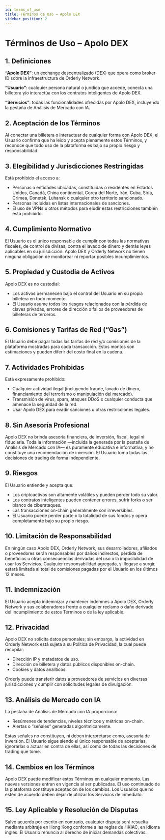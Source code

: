 ```yaml
---
id: terms_of_use
title: Términos de Uso – Apolo DEX
sidebar_position: 2
---
```


# Términos de Uso – Apolo DEX

## 1. Definiciones

**“Apolo DEX”**: un exchange descentralizado (DEX) que opera como broker ID sobre la infraestructura de Orderly Network.

**“Usuario”**: cualquier persona natural o jurídica que accede, conecta una billetera y/o interactúa con los contratos inteligentes de Apolo DEX.

**“Servicios”**: todas las funcionalidades ofrecidas por Apolo DEX, incluyendo la pestaña de Análisis de Mercado con IA.

## 2. Aceptación de los Términos

Al conectar una billetera o interactuar de cualquier forma con Apolo DEX, el Usuario confirma que ha leído y acepta plenamente estos Términos, y reconoce que todo uso de la plataforma es bajo su propio riesgo y responsabilidad.

## 3. Elegibilidad y Jurisdicciones Restringidas

Está prohibido el acceso a:

- Personas o entidades ubicadas, constituidas o residentes en Estados Unidos, Canadá, China continental, Corea del Norte, Irán, Cuba, Siria, Crimea, Donetsk, Luhansk o cualquier otro territorio sancionado.
- Personas incluidas en listas internacionales de sanciones.
- El uso de VPNs u otros métodos para eludir estas restricciones también está prohibido.

## 4. Cumplimiento Normativo

El Usuario es el único responsable de cumplir con todas las normativas fiscales, de control de divisas, contra el lavado de dinero y demás leyes aplicables en su jurisdicción. Apolo DEX y Orderly Network no tienen ninguna obligación de monitorear ni reportar posibles incumplimientos.

## 5. Propiedad y Custodia de Activos

Apolo DEX es no custodial:

- Los activos permanecen bajo el control del Usuario en su propia billetera en todo momento.
- El Usuario asume todos los riesgos relacionados con la pérdida de claves privadas, errores de dirección o fallos de proveedores de billeteras de terceros.

## 6. Comisiones y Tarifas de Red (“Gas”)

El Usuario debe pagar todas las tarifas de red y/o comisiones de la plataforma mostradas para cada transacción. Estos montos son estimaciones y pueden diferir del costo final en la cadena.

## 7. Actividades Prohibidas

Está expresamente prohibido:

- Cualquier actividad ilegal (incluyendo fraude, lavado de dinero, financiamiento del terrorismo o manipulación del mercado).
- Transmisión de virus, spam, ataques DDoS o cualquier conducta que amenace la seguridad de la red.
- Usar Apolo DEX para evadir sanciones u otras restricciones legales.

## 8. Sin Asesoría Profesional

Apolo DEX no brinda asesoría financiera, de inversión, fiscal, legal ni fiduciaria. Toda la información —incluida la generada por la pestaña de Análisis de Mercado con IA— es puramente educativa e informativa, y no constituye una recomendación de inversión. El Usuario toma todas las decisiones de trading de forma independiente.

## 9. Riesgos

El Usuario entiende y acepta que:

- Los criptoactivos son altamente volátiles y pueden perder todo su valor.
- Los contratos inteligentes pueden contener errores, sufrir forks o ser blanco de ciberataques.
- Las transacciones on-chain generalmente son irreversibles.
- El Usuario puede perder parte o la totalidad de sus fondos y opera completamente bajo su propio riesgo.

## 10. Limitación de Responsabilidad

En ningún caso Apolo DEX, Orderly Network, sus desarrolladores, afiliados o proveedores serán responsables por daños indirectos, pérdida de beneficios u otras consecuencias derivadas del uso o la imposibilidad de usar los Servicios. Cualquier responsabilidad agregada, si llegase a surgir, estará limitada al total de comisiones pagadas por el Usuario en los últimos 12 meses.

## 11. Indemnización

El Usuario acepta indemnizar y mantener indemnes a Apolo DEX, Orderly Network y sus colaboradores frente a cualquier reclamo o daño derivado del incumplimiento de estos Términos o de la ley aplicable.

## 12. Privacidad

Apolo DEX no solicita datos personales; sin embargo, la actividad en Orderly Network está sujeta a su Política de Privacidad, la cual puede recopilar:

- Dirección IP y metadatos de uso.
- Dirección de billetera y datos públicos disponibles on-chain.
- Cookies y datos analíticos.

Orderly puede transferir datos a proveedores de servicios en diversas jurisdicciones y cumplir con solicitudes legales de divulgación.

## 13. Análisis de Mercado con IA

La pestaña de Análisis de Mercado con IA proporciona:

- Resúmenes de tendencias, niveles técnicos y métricas on-chain.
- Alertas o “señales” generadas algorítmicamente.

Estas señales no constituyen, ni deben interpretarse como, asesoría de inversión. El Usuario sigue siendo el único responsable de aceptarlas, ignorarlas o actuar en contra de ellas, así como de todas las decisiones de trading que tome.

## 14. Cambios en los Términos

Apolo DEX puede modificar estos Términos en cualquier momento. Las nuevas versiones entran en vigencia al ser publicadas. El uso continuado de la plataforma constituye aceptación de los cambios. Los Usuarios que no estén de acuerdo deben dejar de utilizar los Servicios de inmediato.

## 15. Ley Aplicable y Resolución de Disputas

Salvo acuerdo por escrito en contrario, cualquier disputa será resuelta mediante arbitraje en Hong Kong conforme a las reglas de HKIAC, en idioma inglés. El Usuario renuncia al derecho de iniciar demandas colectivas.
